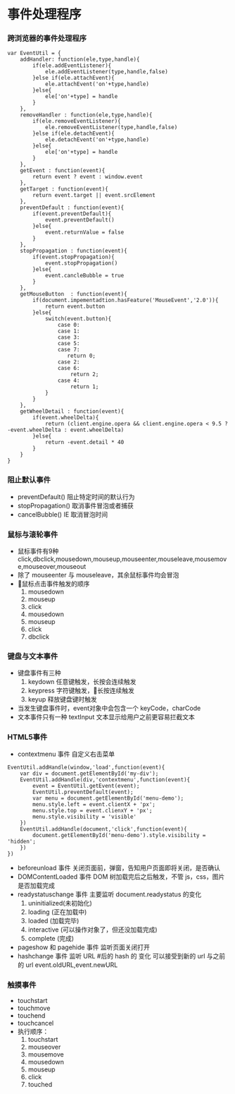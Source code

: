 # 事件处理程序

### 跨浏览器的事件处理程序
```
var EventUtil = {
    addHandler: function(ele,type,handle){
        if(ele.addEventListener){
            ele.addEventListener(type,handle,false)
        }else if(ele.attachEvent){
            ele.attachEvent('on'+type,handle)
        }else{
            ele['on'+type] = handle
        }
    },
    removeHandler : function(ele,type,handle){
        if(ele.removeEventListener){
            ele.removeEventListener(type,handle,false)
        }else if(ele.detachEvent){
            ele.detachEvent('on'+type,handle)
        }else{
            ele['on'+type] = handle
        }
    },
    getEvent : function(event){
        return event ? event : window.event
    },
    getTarget : function(event){
        return event.target || event.srcElement
    },
    preventDefault : function(event){
        if(event.preventDefault){
            event.preventDefault()
        }else{
            event.returnValue = false
        }
    },
    stopPropagation : function(event){
        if(event.stopPropagation){
            event.stopPropagation()
        }else{
            event.cancleBubble = true
        }
    },
    getMouseButton  : function(event){
        if(document.impementadtion.hasFeature('MouseEvent','2.0')){
            return event.button
        }else{
            switch(event.button){
                case 0:
                case 1:
                case 3:
                case 5:
                case 7:
                   return 0;
                case 2:
                case 6:
                    return 2;
                case 4:
                    return 1;
            }
        }
    },
    getWheelDetail : function(event){
        if(event.wheelDelta){
            return (client.engine.opera && client.engine.opera < 9.5 ? -event.wheelDelta : event.wheelDelta)
        }else{
            return -event.detail * 40
        }
    }
}
```

### 阻止默认事件
- preventDefault() 阻止特定时间的默认行为
- stopPropagation() 取消事件冒泡或者捕获
- cancelBubble() IE 取消冒泡时间

### 鼠标与滚轮事件
- 鼠标事件有9种 click,dbclick,mousedown,mouseup,mouseenter,mouseleave,mousemove,mouseover,mouseout
- 除了 mouseenter 与 mouseleave，其余鼠标事件均会冒泡
- 鼠标点击事件触发的顺序
    1. mousedown
    2. mouseup
    3. click
    4. mousedown
    5. mouseup
    6. click
    7. dbclick

### 键盘与文本事件
- 键盘事件有三种
    1. keydown 任意键触发，长按会连续触发
    2. keypress 字符键触发，长按连续触发
    3. keyup 释放键盘键时触发
- 当发生键盘事件时，event对象中会包含一个 keyCode，charCode
- 文本事件只有一种 textInput 文本显示给用户之前更容易拦截文本

### HTML5事件
- contextmenu 事件 自定义右击菜单
```
EventUtil.addHandle(window,'load',function(event){
    var div = document.getElementById('my-div');
    EventUtil.addHandle(div,'contextmenu',function(event){
        event = EventUtil.getEvent(event);
        EventUtil.preventDefault(event);
        var menu = document.getElementById('menu-demo');
        menu.style.left = event.clientX + 'px';
        menu.style.top = event.clienxY + 'px';
        menu.style.visibility = 'visible'
    })
    EventUtil.addHandle(document,'click',function(event){
        document.getElementById('menu-demo').style.visibility = 'hidden';
    })
})
```
- beforeunload 事件 关闭页面前，弹窗，告知用户页面即将关闭，是否确认
- DOMContentLoaded 事件 DOM 树加载完后之后触发，不管 js，css，图片是否加载完成
- readystatuschange 事件 主要监听 document.readystatus 的变化
    1. uninitialized(未初始化)
    2. loading (正在加载中)
    3. loaded (加载完毕)
    4. interactive (可以操作对象了，但还没加载完成)
    5. complete (完成)
- pageshow 和 pagehide 事件  监听页面关闭打开
- hashchange 事件 监听 URL #后的 hash 的 变化 可以接受到新的 url 与之前的 url event.oldURL,event.newURL

### 触摸事件
- touchstart
- touchmove
- touchend
- touchcancel
- 执行顺序：
    1. touchstart
    2. mouseover
    3. mousemove
    4. mousedown
    5. mouseup
    6. click
    7. touched